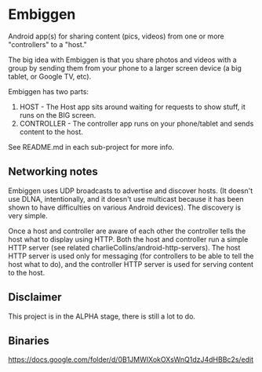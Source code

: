 Embiggen
=========

Android app(s) for sharing content (pics, videos) from one or more "controllers" to a "host."

The big idea with Embiggen is that you share photos and videos with a group
by sending them from your phone to a larger screen device (a big tablet, or Google TV, etc). 

Embiggen has two parts:   
1. HOST - The Host app sits around waiting for requests to show stuff, it runs on the BIG screen.   
2. CONTROLLER - The controller app runs on your phone/tablet and sends content to the host. 

See README.md in each sub-project for more info. 


Networking notes
----------------
Embiggen uses UDP broadcasts to advertise and discover hosts. (It doesn't use DLNA, intentionally,
and it doesn't use multicast because it has been shown to have difficulties on various Android devices).
The discovery is very simple. 

Once a host and controller are aware of each other the controller tells the host what to display using HTTP. 
Both the host and controller run a simple HTTP server (see related charlieCollins/android-http-servers). 
The host HTTP server is used only for messaging (for controllers to be able to tell the host what to do), 
and the controller HTTP server is used for serving content to the host. 


Disclaimer
----------
This project is in the ALPHA stage, there is still a lot to do. 


Binaries
---------
https://docs.google.com/folder/d/0B1JMWIXokOXsWnQ1dzJ4dHBBc2s/edit
